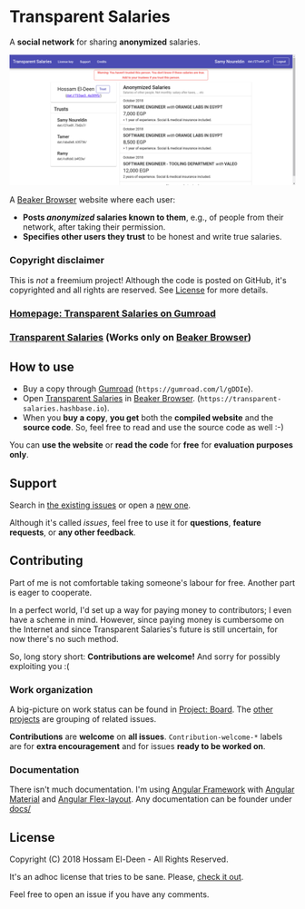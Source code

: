 # Transparent Salaries

A **social network** for sharing **anonymized** salaries.

![Screenshot of a (perhaps-dummy) Transparent-Salaries profile](./screenshot.png)

A [Beaker Browser](https://beakerbrowser.com/) website where each user:

- **Posts _anonymized_ salaries known to them**, e.g., of people from their network, after taking their permission.
- **Specifies other users they trust** to be honest and write true salaries.

### Copyright disclaimer

This is _not_ a freemium project! Although the code is posted on GitHub, it's copyrighted and all rights are reserved. See [License](#License) for more details.

### [Homepage: Transparent Salaries on Gumroad](https://gumroad.com/l/gDDIe)

### [Transparent Salaries](https://transparent-salaries.hashbase.io) (Works only on [Beaker Browser](https://beakerbrowser.com/))

## How to use

- Buy a copy through [Gumroad](https://gumroad.com/l/gDDIe) (`https://gumroad.com/l/gDDIe`).
- Open [Transparent Salaries](https://transparent-salaries.hashbase.io) in [Beaker Browser](https://beakerbrowser.com/). (`https://transparent-salaries.hashbase.io`).
- When you **buy a copy**, **you get** both the **compiled website** and the **source code**. So, feel free to read and use the source code as well :-)

You can **use the website** or **read the code** for **free** for **evaluation purposes only**.

## Support

Search in [the existing issues](https://github.com/hossameldeen/transparent-salaries/issues?utf8=%E2%9C%93&q=) or open a [new one](https://github.com/hossameldeen/transparent-salaries/issues/new).

Although it's called _issues_, feel free to use it for **questions**, **feature requests**, or **any other feedback**.

## Contributing

Part of me is not comfortable taking someone's labour for free. Another part is eager to cooperate.

In a perfect world, I'd set up a way for paying money to contributors; I even have a scheme in mind. However, since paying money is cumbersome on the Internet and since Transparent Salaries's future is still uncertain, for now there's no such method.

So, long story short: **Contributions are welcome!** And sorry for possibly exploiting you :(

### Work organization

A big-picture on work status can be found in [Project: Board](https://github.com/hossameldeen/transparent-salaries/projects/2). The [other projects](https://github.com/hossameldeen/transparent-salaries/projects) are grouping of related issues.

**Contributions** are **welcome** on **all issues**. `Contribution-welcome-*` labels are for **extra encouragement** and for issues **ready to be worked on**.

### Documentation

There isn't much documentation. I'm using [Angular Framework](https://angular.io/) with [Angular Material](https://material.angular.io) and [Angular Flex-layout](https://github.com/angular/flex-layout/wiki/Declarative-API-Overview). Any documentation can be founder under [docs/](./docs/)

## License

Copyright (C) 2018 Hossam El-Deen - All Rights Reserved.

It's an adhoc license that tries to be sane. Please, [check it out](./LICENSE).

Feel free to open an issue if you have any comments.
